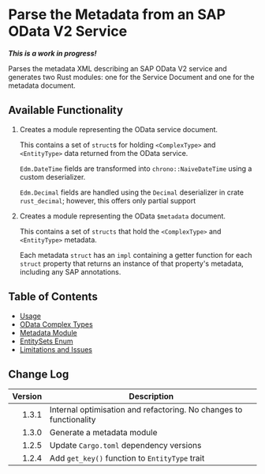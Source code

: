 # Parse the Metadata from an SAP OData V2 Service

***This is a work in progress!***

Parses the metadata XML describing an SAP OData V2 service and generates two Rust modules: one for the Service Document and one for the metadata document.

## Available Functionality

1. Creates a module representing the OData service document.

   This contains a set of `struct`s for holding `<ComplexType>` and `<EntityType>` data returned from the OData service.

   `Edm.DateTime` fields are transformed into `chrono::NaiveDateTime` using a custom deserializer.

   `Edm.Decimal` fields are handled using the `Decimal` deserializer in crate `rust_decimal`; however, this offers only partial support

1. Creates a module representing the OData `$metadata` document.

   This contains a set of `structs` that hold the `<ComplexType>` and `<EntityType>` metadata.

   Each metadata `struct` has an `impl` containing a getter function for each `struct` property that returns an instance of that property's metadata, including any SAP annotations.

## Table of Contents

* [Usage](./docs/usage.md)
* [OData Complex Types](./docs/complex_types.md)
* [Metadata Module](./docs/metadata.md)
* [EntitySets Enum](./docs/entitysets_enum.md)
* [Limitations and Issues](./docs/limitations.md)

## Change Log

| Version | Description
|--:|---
1.3.1 | Internal optimisation and refactoring.  No changes to functionality
1.3.0 | Generate a metadata module
1.2.5 | Update `Cargo.toml` dependency versions
1.2.4 | Add `get_key()` function to `EntityType` trait
